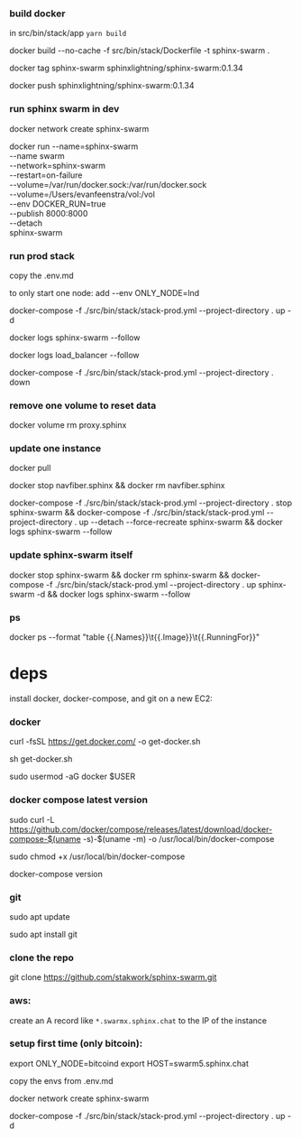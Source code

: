 ### build docker

in src/bin/stack/app `yarn build`

docker build --no-cache -f src/bin/stack/Dockerfile -t sphinx-swarm .

docker tag sphinx-swarm sphinxlightning/sphinx-swarm:0.1.34

docker push sphinxlightning/sphinx-swarm:0.1.34

### run sphinx swarm in dev

docker network create sphinx-swarm

docker run --name=sphinx-swarm \
 --name swarm \
 --network=sphinx-swarm \
 --restart=on-failure \
 --volume=/var/run/docker.sock:/var/run/docker.sock \
 --volume=/Users/evanfeenstra/vol:/vol \
 --env DOCKER_RUN=true \
 --publish 8000:8000 \
 --detach \
 sphinx-swarm

### run prod stack

copy the .env.md

to only start one node:
add --env ONLY_NODE=lnd

docker-compose -f ./src/bin/stack/stack-prod.yml --project-directory . up -d

docker logs sphinx-swarm --follow

docker logs load_balancer --follow

docker-compose -f ./src/bin/stack/stack-prod.yml --project-directory . down

### remove one volume to reset data

docker volume rm proxy.sphinx

### update one instance

docker pull

docker stop navfiber.sphinx && docker rm navfiber.sphinx

docker-compose -f ./src/bin/stack/stack-prod.yml --project-directory . stop sphinx-swarm && docker-compose -f ./src/bin/stack/stack-prod.yml --project-directory . up --detach --force-recreate sphinx-swarm && docker logs sphinx-swarm --follow

### update sphinx-swarm itself

docker stop sphinx-swarm && docker rm sphinx-swarm && docker-compose -f ./src/bin/stack/stack-prod.yml --project-directory . up sphinx-swarm -d && docker logs sphinx-swarm --follow

### ps

docker ps --format "table {{.Names}}\t{{.Image}}\t{{.RunningFor}}"

# deps

install docker, docker-compose, and git on a new EC2:

### docker

curl -fsSL https://get.docker.com/ -o get-docker.sh

sh get-docker.sh

sudo usermod -aG docker $USER

### docker compose latest version

sudo curl -L https://github.com/docker/compose/releases/latest/download/docker-compose-$(uname -s)-$(uname -m) -o /usr/local/bin/docker-compose

sudo chmod +x /usr/local/bin/docker-compose

docker-compose version

### git

sudo apt update

sudo apt install git

### clone the repo

git clone https://github.com/stakwork/sphinx-swarm.git

### aws:

create an A record like `*.swarmx.sphinx.chat` to the IP of the instance

### setup first time (only bitcoin):

export ONLY_NODE=bitcoind
export HOST=swarm5.sphinx.chat

copy the envs from .env.md

docker network create sphinx-swarm

docker-compose -f ./src/bin/stack/stack-prod.yml --project-directory . up -d
